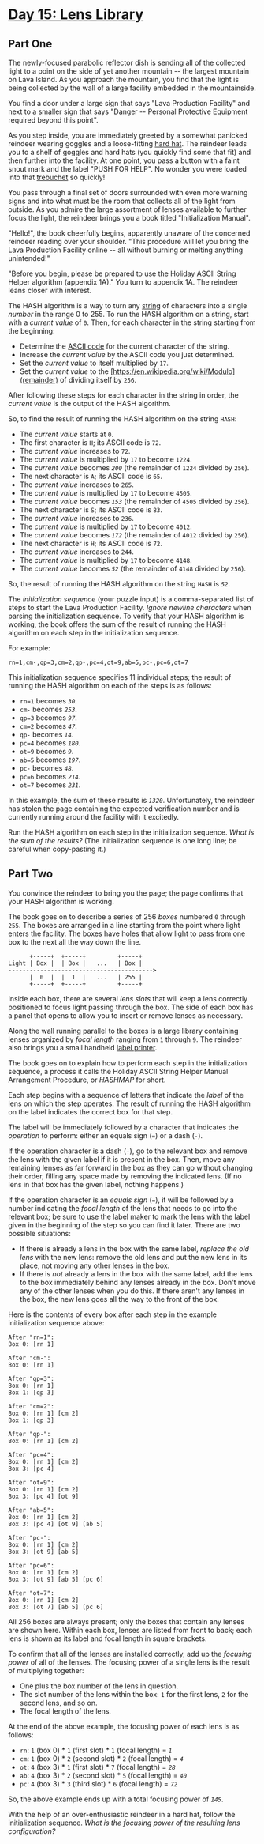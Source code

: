 # [Day 15: Lens Library](https://adventofcode.com/2023/day/15)

## Part One

The newly-focused parabolic reflector dish is sending all of the collected light to a point on the side of yet another mountain -- the largest mountain on Lava Island.  As you approach the mountain, you find that the light is being collected by the wall of a large facility embedded in the mountainside.

You find a door under a large sign that says "Lava Production Facility" and next to a smaller sign that says "Danger -- Personal Protective Equipment required beyond this point".

As you step inside, you are immediately greeted by a somewhat panicked reindeer wearing goggles and a loose-fitting [hard hat](https://en.wikipedia.org/wiki/Hard_hat).  The reindeer leads you to a shelf of goggles and hard hats (you quickly find some that fit) and then further into the facility.  At one point, you pass a button with a faint snout mark and the label "PUSH FOR HELP".  No wonder you were loaded into that [trebuchet](../01.trebuchet) so quickly!

You pass through a final set of doors surrounded with even more warning signs and into what must be the room that collects all of the light from outside.  As you admire the large assortment of lenses available to further focus the light, the reindeer brings you a book titled "Initialization Manual".

"Hello!", the book cheerfully begins, apparently unaware of the concerned reindeer reading over your shoulder.  "This procedure will let you bring the Lava Production Facility online -- all without burning or melting anything unintended!"

"Before you begin, please be prepared to use the Holiday ASCII String Helper algorithm (appendix 1A)."  You turn to appendix 1A.  The reindeer leans closer with interest.

The HASH algorithm is a way to turn any [string](https://en.wikipedia.org/wiki/String_(computer_science)) of characters into a single *number* in the range 0 to 255.  To run the HASH algorithm on a string, start with a *current value* of `0`.  Then, for each character in the string starting from the beginning:

- Determine the [ASCII code](https://en.wikipedia.org/wiki/ASCII#Printable_characters) for the current character of the string.
- Increase the *current value* by the ASCII code you just determined.
- Set the *current value* to itself multiplied by `17`.
- Set the *current value* to the [https://en.wikipedia.org/wiki/Modulo](remainder) of dividing itself by `256`.

After following these steps for each character in the string in order, the *current value* is the output of the HASH algorithm.

So, to find the result of running the HASH algorithm on the string `HASH`:

- The *current value* starts at `0`.
- The first character is `H`; its ASCII code is `72`.
- The *current value* increases to `72`.
- The *current value* is multiplied by `17` to become `1224`.
- The *current value* becomes *`200`* (the remainder of `1224` divided by `256`).
- The next character is `A`; its ASCII code is `65`.
- The *current value* increases to `265`.
- The *current value* is multiplied by `17` to become `4505`.
- The *current value* becomes *`153`* (the remainder of `4505` divided by `256`).
- The next character is `S`; its ASCII code is `83`.
- The *current value* increases to `236`.
- The *current value* is multiplied by `17` to become `4012`.
- The *current value* becomes *`172`* (the remainder of `4012` divided by `256`).
- The next character is `H`; its ASCII code is `72`.
- The *current value* increases to `244`.
- The *current value* is multiplied by `17` to become `4148`.
- The *current value* becomes *`52`* (the remainder of `4148` divided by `256`).

So, the result of running the HASH algorithm on the string `HASH` is *`52`*.

The *initialization sequence* (your puzzle input) is a comma-separated list of steps to start the Lava Production Facility.  *Ignore newline characters* when parsing the initialization sequence.  To verify that your HASH algorithm is working, the book offers the sum of the result of running the HASH algorithm on each step in the initialization sequence.

For example:
```
rn=1,cm-,qp=3,cm=2,qp-,pc=4,ot=9,ab=5,pc-,pc=6,ot=7
```

This initialization sequence specifies 11 individual steps; the result of running the HASH algorithm on each of the steps is as follows:

- `rn=1` becomes *`30`*.
- `cm-` becomes *`253`*.
- `qp=3` becomes *`97`*.
- `cm=2` becomes *`47`*.
- `qp-` becomes *`14`*.
- `pc=4` becomes *`180`*.
- `ot=9` becomes *`9`*.
- `ab=5` becomes *`197`*.
- `pc-` becomes *`48`*.
- `pc=6` becomes *`214`*.
- `ot=7` becomes *`231`*.

In this example, the sum of these results is *`1320`*.  Unfortunately, the reindeer has stolen the page containing the expected verification number and is currently running around the facility with it excitedly.

Run the HASH algorithm on each step in the initialization sequence.  *What is the sum of the results?*  (The initialization sequence is one long line; be careful when copy-pasting it.)


## Part Two

You convince the reindeer to bring you the page; the page confirms that your HASH algorithm is working.

The book goes on to describe a series of 256 *boxes* numbered `0` through `255`.  The boxes are arranged in a line starting from the point where light enters the facility.  The boxes have holes that allow light to pass from one box to the next all the way down the line.
```
      +-----+  +-----+         +-----+
Light | Box |  | Box |   ...   | Box |
----------------------------------------->
      |  0  |  |  1  |   ...   | 255 |
      +-----+  +-----+         +-----+
```

Inside each box, there are several *lens slots* that will keep a lens correctly positioned to focus light passing through the box.  The side of each box has a panel that opens to allow you to insert or remove lenses as necessary.

Along the wall running parallel to the boxes is a large library containing lenses organized by *focal length* ranging from `1` through `9`.  The reindeer also brings you a small handheld [label printer](https://en.wikipedia.org/wiki/Label_printer).

The book goes on to explain how to perform each step in the initialization sequence, a process it calls the Holiday ASCII String Helper Manual Arrangement Procedure, or *HASHMAP* for short.

Each step begins with a sequence of letters that indicate the *label* of the lens on which the step operates.  The result of running the HASH algorithm on the label indicates the correct box for that step.

The label will be immediately followed by a character that indicates the *operation* to perform: either an equals sign (`=`) or a dash (`-`).

If the operation character is a dash (`-`), go to the relevant box and remove the lens with the given label if it is present in the box.  Then, move any remaining lenses as far forward in the box as they can go without changing their order, filling any space made by removing the indicated lens.  (If no lens in that box has the given label, nothing happens.)

If the operation character is an *equals sign* (`=`), it will be followed by a number indicating the *focal length* of the lens that needs to go into the relevant box; be sure to use the label maker to mark the lens with the label given in the beginning of the step so you can find it later.  There are two possible situations:

- If there is already a lens in the box with the same label, *replace the old lens* with the new lens: remove the old lens and put the new lens in its place, not moving any other lenses in the box.
- If there is *not* already a lens in the box with the same label, add the lens to the box immediately behind any lenses already in the box.  Don't move any of the other lenses when you do this.  If there aren't any lenses in the box, the new lens goes all the way to the front of the box.

Here is the contents of every box after each step in the example initialization sequence above:
```
After "rn=1":
Box 0: [rn 1]

After "cm-":
Box 0: [rn 1]

After "qp=3":
Box 0: [rn 1]
Box 1: [qp 3]

After "cm=2":
Box 0: [rn 1] [cm 2]
Box 1: [qp 3]

After "qp-":
Box 0: [rn 1] [cm 2]

After "pc=4":
Box 0: [rn 1] [cm 2]
Box 3: [pc 4]

After "ot=9":
Box 0: [rn 1] [cm 2]
Box 3: [pc 4] [ot 9]

After "ab=5":
Box 0: [rn 1] [cm 2]
Box 3: [pc 4] [ot 9] [ab 5]

After "pc-":
Box 0: [rn 1] [cm 2]
Box 3: [ot 9] [ab 5]

After "pc=6":
Box 0: [rn 1] [cm 2]
Box 3: [ot 9] [ab 5] [pc 6]

After "ot=7":
Box 0: [rn 1] [cm 2]
Box 3: [ot 7] [ab 5] [pc 6]
```

All 256 boxes are always present; only the boxes that contain any lenses are shown here.  Within each box, lenses are listed from front to back; each lens is shown as its label and focal length in square brackets.

To confirm that all of the lenses are installed correctly, add up the *focusing power* of all of the lenses.  The focusing power of a single lens is the result of multiplying together:

- One plus the box number of the lens in question.
- The slot number of the lens within the box: `1` for the first lens, `2` for the second lens, and so on.
- The focal length of the lens.

At the end of the above example, the focusing power of each lens is as follows:

- `rn`: `1` (box 0) * `1` (first slot) * `1` (focal length) = *`1`*
- `cm`: `1` (box 0) * `2` (second slot) * `2` (focal length) = *`4`*
- `ot`: `4` (box 3) * `1` (first slot) * `7` (focal length) = *`28`*
- `ab`: `4` (box 3) * `2` (second slot) * `5` (focal length) = *`40`*
- `pc`: `4` (box 3) * `3` (third slot) * `6` (focal length) = *`72`*

So, the above example ends up with a total focusing power of *`145`*.

With the help of an over-enthusiastic reindeer in a hard hat, follow the initialization sequence.  *What is the focusing power of the resulting lens configuration?*
